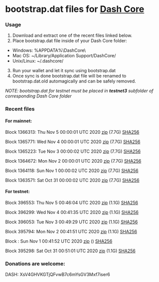 # bootstrap.dat files for [Dash Core](https://github.com/dashpay/dash)

### Usage

1. Download and extract one of the recent files linked below.
2. Place bootstrap.dat file inside of your Dash Core folder:
 - Windows: %APPDATA%\DashCore\
 - Mac OS: ~/Library/Application Support/DashCore/
 - Unix/Linux: ~/.dashcore/
3. Run your wallet and let it sync using bootstrap.dat
4. Once sync is done bootstrap.dat file will be renamed to bootstrap.dat.old automagically and can be safely removed.

_NOTE: bootstrap.dat for testnet must be placed in **testnet3** subfolder of corresponding Dash Core folder_

### Recent files

#### For mainnet:

Block 1366313: Thu Nov  5 00:00:01 UTC 2020 [zip](https://dash-bootstrap.ams3.digitaloceanspaces.com/mainnet/2020-11-05/bootstrap.dat.zip) (7.7G) [SHA256](https://dash-bootstrap.ams3.digitaloceanspaces.com/mainnet/2020-11-05/sha256.txt)

Block 1365771: Wed Nov  4 00:00:01 UTC 2020 [zip](https://dash-bootstrap.ams3.digitaloceanspaces.com/mainnet/2020-11-04/bootstrap.dat.zip) (7.7G) [SHA256](https://dash-bootstrap.ams3.digitaloceanspaces.com/mainnet/2020-11-04/sha256.txt)

Block 1365223: Tue Nov  3 00:00:02 UTC 2020 [zip](https://dash-bootstrap.ams3.digitaloceanspaces.com/mainnet/2020-11-03/bootstrap.dat.zip) (7.7G) [SHA256](https://dash-bootstrap.ams3.digitaloceanspaces.com/mainnet/2020-11-03/sha256.txt)

Block 1364672: Mon Nov  2 00:00:01 UTC 2020 [zip](https://dash-bootstrap.ams3.digitaloceanspaces.com/mainnet/2020-11-02/bootstrap.dat.zip) (7.7G) [SHA256](https://dash-bootstrap.ams3.digitaloceanspaces.com/mainnet/2020-11-02/sha256.txt)

Block 1364118: Sun Nov  1 00:00:02 UTC 2020 [zip](https://dash-bootstrap.ams3.digitaloceanspaces.com/mainnet/2020-11-01/bootstrap.dat.zip) (7.7G) [SHA256](https://dash-bootstrap.ams3.digitaloceanspaces.com/mainnet/2020-11-01/sha256.txt)

Block 1363571: Sat Oct 31 00:00:02 UTC 2020 [zip](https://dash-bootstrap.ams3.digitaloceanspaces.com/mainnet/2020-10-31/bootstrap.dat.zip) (7.7G) [SHA256](https://dash-bootstrap.ams3.digitaloceanspaces.com/mainnet/2020-10-31/sha256.txt)


#### For testnet:

Block 396553: Thu Nov  5 00:46:04 UTC 2020 [zip](https://dash-bootstrap.ams3.digitaloceanspaces.com/testnet/2020-11-05/bootstrap.dat.zip) (1.1G) [SHA256](https://dash-bootstrap.ams3.digitaloceanspaces.com/testnet/2020-11-05/sha256.txt)

Block 396299: Wed Nov  4 00:41:35 UTC 2020 [zip](https://dash-bootstrap.ams3.digitaloceanspaces.com/testnet/2020-11-04/bootstrap.dat.zip) (1.1G) [SHA256](https://dash-bootstrap.ams3.digitaloceanspaces.com/testnet/2020-11-04/sha256.txt)

Block 396053: Tue Nov  3 00:49:29 UTC 2020 [zip](https://dash-bootstrap.ams3.digitaloceanspaces.com/testnet/2020-11-03/bootstrap.dat.zip) (1.1G) [SHA256](https://dash-bootstrap.ams3.digitaloceanspaces.com/testnet/2020-11-03/sha256.txt)

Block 395794: Mon Nov  2 00:41:51 UTC 2020 [zip](https://dash-bootstrap.ams3.digitaloceanspaces.com/testnet/2020-11-02/bootstrap.dat.zip) (1.1G) [SHA256](https://dash-bootstrap.ams3.digitaloceanspaces.com/testnet/2020-11-02/sha256.txt)

Block : Sun Nov  1 00:41:52 UTC 2020 [zip](https://dash-bootstrap.ams3.digitaloceanspaces.com/testnet/2020-11-01/bootstrap.dat.zip) () [SHA256](https://dash-bootstrap.ams3.digitaloceanspaces.com/testnet/2020-11-01/sha256.txt)

Block 395298: Sat Oct 31 00:51:01 UTC 2020 [zip](https://dash-bootstrap.ams3.digitaloceanspaces.com/testnet/2020-10-31/bootstrap.dat.zip) (1.1G) [SHA256](https://dash-bootstrap.ams3.digitaloceanspaces.com/testnet/2020-10-31/sha256.txt)


### Donations are welcome:

DASH: XsV4GHVKGTjQFvwB7c6mYsGV3Mxf7iser6
